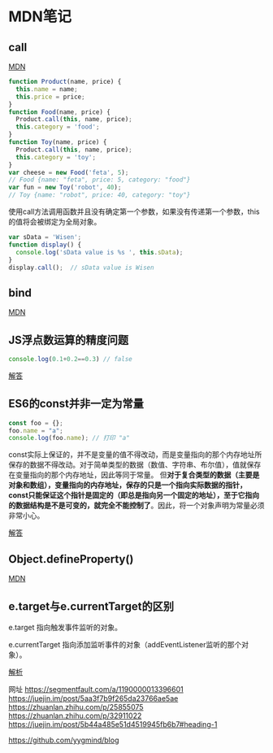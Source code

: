 # MDN笔记

## call
[MDN](https://developer.mozilla.org/zh-CN/docs/Web/JavaScript/Reference/Global_Objects/Function/call)

```js
function Product(name, price) {
  this.name = name;
  this.price = price;
}
function Food(name, price) {
  Product.call(this, name, price);
  this.category = 'food';
}
function Toy(name, price) {
  Product.call(this, name, price);
  this.category = 'toy';
}
var cheese = new Food('feta', 5);
// Food {name: "feta", price: 5, category: "food"}
var fun = new Toy('robot', 40);
// Toy {name: "robot", price: 40, category: "toy"}
```

使用call方法调用函数并且没有确定第一个参数，如果没有传递第一个参数，this的值将会被绑定为全局对象。
```js
var sData = 'Wisen';
function display() {
  console.log('sData value is %s ', this.sData);
}
display.call();  // sData value is Wisen
```

## bind
[MDN](https://developer.mozilla.org/zh-CN/docs/Web/JavaScript/Reference/Global_Objects/Function/bind)

## JS浮点数运算的精度问题
```js
console.log(0.1+0.2==0.3) // false
```
[解答](https://www.html.cn/archives/7340)

## ES6的const并非一定为常量
```js
const foo = {};
foo.name = "a";
console.log(foo.name); // 打印 "a"
```
const实际上保证的，并不是变量的值不得改动，而是变量指向的那个内存地址所保存的数据不得改动。对于简单类型的数据（数值、字符串、布尔值），值就保存在变量指向的那个内存地址，因此等同于常量。
但**对于复合类型的数据（主要是对象和数组），变量指向的内存地址，保存的只是一个指向实际数据的指针，const只能保证这个指针是固定的（即总是指向另一个固定的地址），至于它指向的数据结构是不是可变的，就完全不能控制了**。因此，将一个对象声明为常量必须非常小心。

[解答](https://blog.fundebug.com/2018/07/25/es6-const/)

## Object.defineProperty()
[MDN](https://developer.mozilla.org/zh-CN/docs/Web/JavaScript/Reference/Global_Objects/Object/defineProperty)

## e.target与e.currentTarget的区别
e.target 指向触发事件监听的对象。

e.currentTarget 指向添加监听事件的对象（addEventListener监听的那个对象）。

[解析](https://www.jianshu.com/p/1dd668ccc97a)

网址
https://segmentfault.com/a/1190000013396601
https://juejin.im/post/5aa3f7b9f265da23766ae5ae
https://zhuanlan.zhihu.com/p/25855075
https://zhuanlan.zhihu.com/p/32911022
https://juejin.im/post/5b44a485e51d4519945fb6b7#heading-1

https://github.com/yygmind/blog